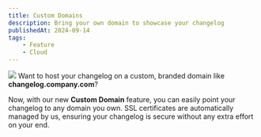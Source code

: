 ```yaml
---
title: Custom Domains
description: Bring your own domain to showcase your changelog
publishedAt: 2024-09-14
tags:
    - Feature
    - Cloud
---
```


![](https://github.com/user-attachments/assets/ebc15809-bd1d-4a0e-abd8-2967627a1aec)
Want to host your changelog on a custom, branded domain like **changelog.company.com**?  

Now, with our new **Custom Domain** feature, you can easily point your changelog to any domain you own. SSL certificates are automatically managed by us, ensuring your changelog is secure without any extra effort on your end.
